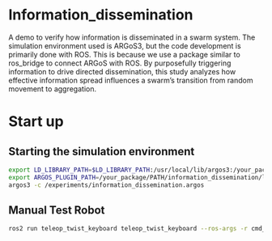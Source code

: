# Information_dissemination
A demo to verify how information is disseminated in a swarm system. 
The simulation environment used is ARGoS3, but the code development is primarily done with ROS. This is because we use a package similar to ros_bridge to connect ARGoS with ROS. 
By purposefully triggering information to drive directed dissemination, this study analyzes how effective information spread influences a swarm’s transition from random movement to aggregation.

# Start up

## Starting the simulation environment

```bash
export LD_LIBRARY_PATH=$LD_LIBRARY_PATH:/usr/local/lib/argos3:/your_package/PATH/information_dissemination/lib
export ARGOS_PLUGIN_PATH=/your_package/PATH/information_dissemination/lib/
argos3 -c /experiments/information_dissemination.argos
```


## Manual Test Robot
```bash
ros2 run teleop_twist_keyboard teleop_twist_keyboard --ros-args -r cmd_vel:=bot1/cmd_vel
```